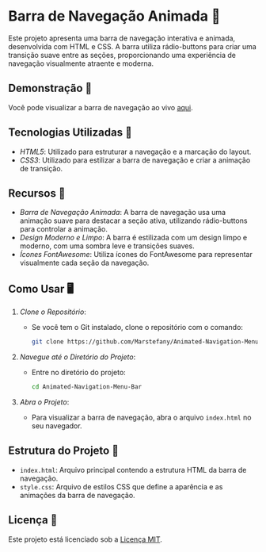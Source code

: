 # Barra de Navegação Animada 🧭

Este projeto apresenta uma barra de navegação interativa e animada, desenvolvida com HTML e CSS. A barra utiliza rádio-buttons para criar uma transição suave entre as seções, proporcionando uma experiência de navegação visualmente atraente e moderna.

## Demonstração 🎥
Você pode visualizar a barra de navegação ao vivo [aqui](https://marstefany.github.io/Navigation-menu-bar/).

## Tecnologias Utilizadas 🚀
- *HTML5*: Utilizado para estruturar a navegação e a marcação do layout.
- *CSS3*: Utilizado para estilizar a barra de navegação e criar a animação de transição.

## Recursos 🎨
- *Barra de Navegação Animada*: A barra de navegação usa uma animação suave para destacar a seção ativa, utilizando rádio-buttons para controlar a animação.
- *Design Moderno e Limpo*: A barra é estilizada com um design limpo e moderno, com uma sombra leve e transições suaves.
- *Ícones FontAwesome*: Utiliza ícones do FontAwesome para representar visualmente cada seção da navegação.

## Como Usar 🖥️
1. *Clone o Repositório*:
   - Se você tem o Git instalado, clone o repositório com o comando:
     ```bash
     git clone https://github.com/Marstefany/Animated-Navigation-Menu-Bar.git
     ```

2. *Navegue até o Diretório do Projeto*:
   - Entre no diretório do projeto:
     ```bash
     cd Animated-Navigation-Menu-Bar
     ```

3. *Abra o Projeto*:
   - Para visualizar a barra de navegação, abra o arquivo `index.html` no seu navegador.

## Estrutura do Projeto 📁
- `index.html`: Arquivo principal contendo a estrutura HTML da barra de navegação.
- `style.css`: Arquivo de estilos CSS que define a aparência e as animações da barra de navegação.

## Licença 📑
Este projeto está licenciado sob a [Licença MIT](LICENSE).
